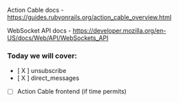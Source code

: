 Action Cable docs - https://guides.rubyonrails.org/action_cable_overview.html

WebSocket API docs - https://developer.mozilla.org/en-US/docs/Web/API/WebSockets_API

### Today we will cover:

- [ X ] unsubscribe
- [ X ] direct_messages
- [ ] Action Cable frontend (if time permits)
